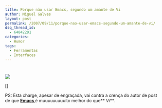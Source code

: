 ```yaml
---
title: Porque não usar Emacs, segundo um amante de Vi
author: Miguel Galves
layout: post
permalink: /2007/09/11/porque-nao-usar-emacs-segundo-um-amante-de-vi/
dsq_thread_id:
  - 64842291
categories:
  - Humor
tags:
  - Ferramentas
  - Interfaces
---
```

# 

![][1]

 [1]: http://userfriendly.org/cartoons/archives/07sep/xuf010710.gif

[]

PS: Esta charge, apesar de engraçada, vai contra a crença do autor de post de que [**Emacs** ][2]é muuuuuuuuuito melhor do que** Vi**.

 [2]: http://www.gnu.org/software/emacs/